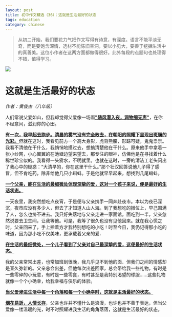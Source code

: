 ```yaml
---
layout: post
title: 初中作文精选（36）：这就是生活最好的状态
tags: education
category: chinese
---
```


> 从初二开始，我们要花力气把作文写得有诗意，有深度。语言不能平淡无奇，而是要饱含深情，选材不能陈旧空洞，要以小见大，要善于挖掘生活中的真善美。这位小作者在这两方面都做得很好。此外每段的点题句也处理得不错，值得学习。

![](https://crsando.github.io/images/2025-02-14/export.png)

# 这就是生活最好的状态              

*作者：黄俊杰（八年级）*

人们常说父爱如山，但我却觉得父爱像一场雨<u>**"随风潜入夜，润物细无声"**</u>，在你不经意间，滋润你的心田。

<u>**有一次，我早起去跑步。清晨的雾气没有完全散去，在朝阳的照耀下显现出斑斓的光彩。**</u>但就在这时，我看见前方一个高大身影，虎背熊腰，形踪可疑，鬼鬼祟祟。我看不清他在干什么，我悄悄地摸过去，想搞清楚他在干什么。原来他手中拿着一张小纱网，小心翼翼的在池塘边望来望去，那专注的眼神，仿佛他是在寻找着什么稀世珍宝似的。我看得一头雾水，不明就里。也就在这时，一旁的清洁工老头问出了我心中的疑惑：“大清早的，你在这里干什么。”那个壮汉回答说他儿子得了感冒，但不肯吃药，除非给他几只小蝌蚪。于是他就早早起来，想找到几尾蝌蚪。

<u>**一个父亲，能在生活的最细微处体现深挚的爱，这对一个孩子来说，便是最好的生活状态。**</u>

一天夜里，我突然想吃点夜宵，于是便与父亲携手一同奔赴夜市。本以为夜已深沉，夜市应没有多少人，但去了才知道人山人海。到了我想吃的摊位上，早己围满了人，怎么也挤不进去。我只好失落地与父亲走进一家面馆。面吃到一半，父亲忽然说要去卫生间，让我等他。可是，我等了很久也没有见他回来。就在我心慌之时，父亲回来了，手上拎着方才我特别想吃的小吃！时至今日，我仍记得那小吃的味道，因为那小吃不仅美味，更承载着父亲的爱．

<u>**在生活的最细微处，一个儿子看到了父亲对自己最深挚的爱，这便最好的生活状态。**</u>

我的父亲常常出差，也常加班到很晚，我几乎见不到他的面．但我们之间的情感却是亘久弥新的。父亲总会出差，但他每次出差回家，总会带给我一些礼物，有时是一些零碎的小玩意，有时是一些零食，有时甚至是我特别渴望的球服……这些礼物就像一个个小确幸，给我幸福与侠乐的体验。

<u>**当父爱渗进生活中每一个角落和每一个小确幸时，这就是主活最好的状态。**</u>

<u>**烟花易逝，人情长存**</u>，父亲也许并不懂什么是浪漫，也许也并不善于表达，但当父爱像一缕温暖的光，时不时照耀进我生活的角角落落，这就是生活最好的状态。